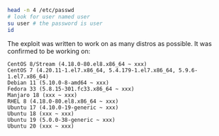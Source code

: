 

```bash
head -n 4 /etc/passwd
# look for user named user
su user # the password is user
id
```
The exploit was written to work on as many distros as possible. It was confirmed to be working on:

    CentOS 8/Stream (4.18.0-80.el8.x86_64 ~ xxx)
    CentOS 7 (4.20.11-1.el7.x86_64, 5.4.179-1.el7.x86_64, 5.9.6-1.el7.x86_64)
    Debian 11 (5.10.0-8-amd64 ~ xxx)
    Fedora 33 (5.8.15-301.fc33.x86_64 ~ xxx)
    Manjaro 18 (xxx ~ xxx)
    RHEL 8 (4.18.0-80.el8.x86_64 ~ xxx)
    Ubuntu 17 (4.10.0-19-generic ~ xxx)
    Ubuntu 18 (xxx ~ xxx)
    Ubuntu 19 (5.0.0-38-generic ~ xxx)
    Ubuntu 20 (xxx ~ xxx)

 
